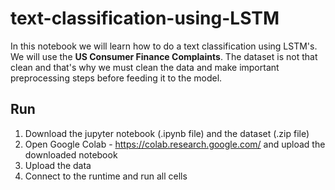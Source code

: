 # text-classification-using-LSTM
In this notebook we will learn how to do  a text classification using LSTM's. We will use the **US Consumer Finance Complaints**. The dataset is not that clean and that's why we must clean the data and make important preprocessing steps before feeding it to the model. 

## Run
1. Download the jupyter notebook (.ipynb file) and the dataset (.zip file)
2. Open Google Colab - https://colab.research.google.com/ and upload the downloaded notebook
3. Upload the data
4. Connect to the runtime and run all cells


